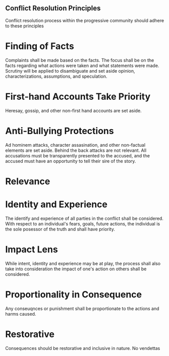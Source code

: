 Conflict Resolution Principles
-------------------------------

Conflict resolution process within the progressive community should adhere to these principles

# Finding of Facts
Complaints shall be made based on the facts. The focus shall be on the facts regarding what actions were taken and what statements were made.
Scrutiny will be applied to disambiguate and set aside opinion, characterizations, assumptions, and speculation.

# First-hand Accounts Take Priority
Heresay, gossip, and other non-first hand accounts are set aside.

# Anti-Bullying Protections
Ad hominem attacks, character assasination, and other non-factual elements are set aside.
Behind the back attacks are not relevant.  All accusations must be transparently presented to the accused, and the accused must have an opportunity to tell their sire of the story.

# Relevance

# Identity and Experience
The identify and experience of all parties in the conflict shall be considered.  With respect to an individual's fears, goals, future actions, the individual is the sole posessor of the truth and shall have priority.

# Impact Lens
While intent, identity and experience may be at play, the process shall also take into consideration the impact of one's action on others shall be considered.

# Proportionality in Consequence
Any conseuqnces or punishment shall be proportionate to the actions and harms caused.

# Restorative
Consequences should be restorative and inclusive in nature.  No vendettas

